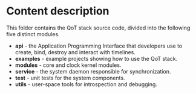 # Content description #

This folder contains the QoT stack source code, divided into the following five distinct modules.

* **api** - the Application Programming Interface that developers use to create, bind, destroy and interact with timelines.
* **examples** - example projects showing how to use the QoT stack.
* **modules** - core and clock kernel modules.
* **service** - the system daemon responsible for synchronization.
* **test** - unit tests for the system components.
* **utils** - user-space tools for introspection and debugging.